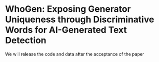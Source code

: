 # WhoGen: Exposing Generator Uniqueness through Discriminative Words for AI-Generated Text Detection
We will release the code and data after the acceptance of the paper
